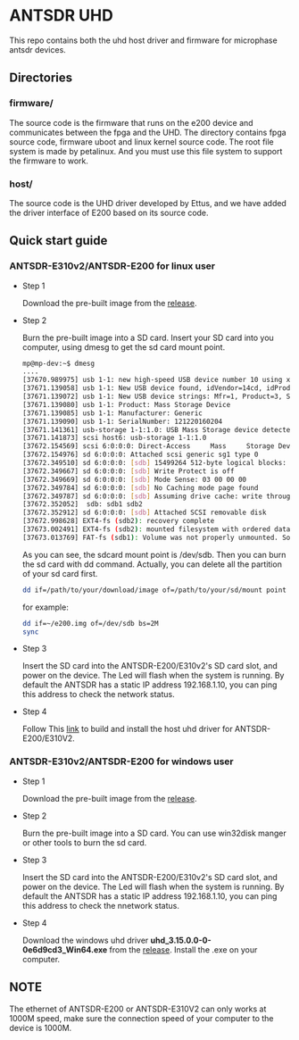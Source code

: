 # ANTSDR UHD 
This repo contains both the uhd host driver and firmware for microphase antsdr devices.

## Directories

### firmware/
The source code is the firmware that runs on the e200 device and communicates between the fpga and the UHD.
The directory contains fpga source code, firmware uboot and linux kernel source code. The root file system is made by petalinux. And you must use this file system to support the firmware to work. 

### host/
The source code is the UHD driver developed by Ettus, and we have added the driver interface of E200 based on its source code.

## Quick start guide
### ANTSDR-E310v2/ANTSDR-E200 for linux user
- Step 1
  
    Download the pre-built image from the [release](https://github.com/MicroPhase/antsdr_uhd/releases/tag/v0.1).

- Step 2
  
    Burn the pre-built image into a SD card.
    Insert your SD card into you computer, using dmesg to get the sd card mount point.
  
    ```bash
    mp@mp-dev:~$ dmesg
    ....
    [37670.989975] usb 1-1: new high-speed USB device number 10 using xhci_hcd
    [37671.139058] usb 1-1: New USB device found, idVendor=14cd, idProduct=1212, bcdDevice= 1.00
    [37671.139072] usb 1-1: New USB device strings: Mfr=1, Product=3, SerialNumber=2
    [37671.139080] usb 1-1: Product: Mass Storage Device
    [37671.139085] usb 1-1: Manufacturer: Generic
    [37671.139090] usb 1-1: SerialNumber: 121220160204
    [37671.141361] usb-storage 1-1:1.0: USB Mass Storage device detected
    [37671.141873] scsi host6: usb-storage 1-1:1.0
    [37672.154569] scsi 6:0:0:0: Direct-Access     Mass     Storage Device   1.00 PQ: 0 ANSI: 0 CCS
    [37672.154976] sd 6:0:0:0: Attached scsi generic sg1 type 0
    [37672.349510] sd 6:0:0:0: [sdb] 15499264 512-byte logical blocks: (7.94 GB/7.39 GiB)
    [37672.349667] sd 6:0:0:0: [sdb] Write Protect is off
    [37672.349669] sd 6:0:0:0: [sdb] Mode Sense: 03 00 00 00
    [37672.349784] sd 6:0:0:0: [sdb] No Caching mode page found
    [37672.349787] sd 6:0:0:0: [sdb] Assuming drive cache: write through
    [37672.352052]  sdb: sdb1 sdb2
    [37672.352912] sd 6:0:0:0: [sdb] Attached SCSI removable disk
    [37672.998628] EXT4-fs (sdb2): recovery complete
    [37673.002491] EXT4-fs (sdb2): mounted filesystem with ordered data mode. Opts: (null). Quota mode: none.
    [37673.013769] FAT-fs (sdb1): Volume was not properly unmounted. Some data may be corrupt. Please run fsck.
    ```
    As you can see, the sdcard mount point is /dev/sdb. Then you can burn the sd card with dd command.
    Actually, you can delete all the partition of your sd card first.
    ```bash
    dd if=/path/to/your/download/image of=/path/to/your/sd/mount point bs=2M
    ```
    for example:
    ```bash
    dd if=~/e200.img of=/dev/sdb bs=2M
    sync
    ```
- Step 3
  
    Insert the SD card into the ANTSDR-E200/E310v2's SD card slot, and power on the device.
    The Led will flash when the system is running.
    By default the ANTSDR has a static IP address 192.168.1.10, you can ping this address to check the network status.

- Step 4 
  
    Follow This [link](./host/README.md) to build and install the host uhd driver for ANTSDR-E200/E310V2.

### ANTSDR-E310v2/ANTSDR-E200 for windows user

- Step 1
  
    Download the pre-built image from the [release](https://github.com/MicroPhase/antsdr_uhd/releases/tag/v0.1).

- Step 2
  
    Burn the pre-built image into a SD card.
    You can use win32disk manger or other tools to burn the sd card.
- Step 3
  
    Insert the SD card into the ANTSDR-E200/E310v2's SD card slot, and power on the device.
    The Led will flash when the system is running.
    By default the ANTSDR has a static IP address 192.168.1.10, you can ping this address to check the nnetwork status.

- Step 4 
  
    Download the windows uhd driver **uhd_3.15.0.0-0-0e6d9cd3_Win64.exe** from the [release](https://github.com/MicroPhase/antsdr_uhd/releases/tag/v0.1).
    Install the .exe on your computer.


## NOTE
The ethernet of ANTSDR-E200 or ANTSDR-E310V2 can only works at 1000M speed, make sure the connection speed of your computer to the device is 1000M.

  